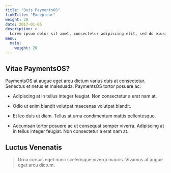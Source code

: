 ```yaml
---
title: "Duis PaymentsOS"
linkTitle: "Excepteur"
weight: 20
date: 2017-01-05
description: >
  Lorem ipsum dolor sit amet, consectetur adipiscing elit, sed do eiusmod tempor incididunt ut labore et dolore magna aliqua.
menu:
  main:
    weight: 20  
---
```


## Vitae PaymentsOS?

PaymentsOS at augue eget arcu dictum varius duis at consectetur. Senectus et netus et malesuada. PaymentsOS tortor posuere ac:

* Adipiscing at in tellus integer feugiat. Non consectetur a erat nam at. 

* Odio ut enim blandit volutpat maecenas volutpat blandit. 

* Et leo duis ut diam. Tellus at urna condimentum mattis pellentesque. 

* Accumsan tortor posuere ac ut consequat semper viverra. Adipiscing at in tellus integer feugiat. Non consectetur a erat nam at.

## Luctus Venenatis

> Urna cursus eget nunc scelerisque viverra mauris. Vivamus at augue eget arcu dictum.

